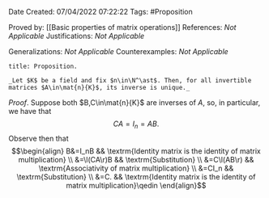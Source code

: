 <div class="topSpace"></div>

Date Created: 07/04/2022 07:22:22
Tags: #Proposition

Proved by: [[Basic properties of matrix operations]]
References: _Not Applicable_
Justifications: _Not Applicable_

Generalizations: _Not Applicable_
Counterexamples: _Not Applicable_

``` ad-Proposition
title: Proposition.

_Let $K$ be a field and fix $n\in\N^\ast$. Then, for all invertible matrices $A\in\mat{n}{K}$, its inverse is unique._

```

_Proof_. Suppose both $B,C\in\mat{n}{K}$ are inverses of $A$, so, in particular, we have that
$$\begin{equation}
    CA=I_n=AB.
\end{equation}$$
Observe then that
$$\begin{align}
    B&=I_nB && \textrm{Identity matrix is the identity of matrix multiplication} \\
    &=\l(CA\r)B && \textrm{Substitution} \\
    &=C\l(AB\r) && \textrm{Associativity of matrix multiplication} \\
    &=CI_n && \textrm{Substitution} \\
    &=C. && \textrm{Identity matrix is the identity of matrix multiplication}\qedin
\end{align}$$
